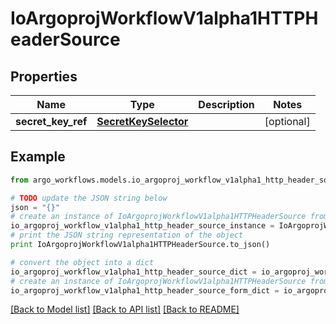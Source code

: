# IoArgoprojWorkflowV1alpha1HTTPHeaderSource


## Properties

Name | Type | Description | Notes
------------ | ------------- | ------------- | -------------
**secret_key_ref** | [**SecretKeySelector**](SecretKeySelector.md) |  | [optional] 

## Example

```python
from argo_workflows.models.io_argoproj_workflow_v1alpha1_http_header_source import IoArgoprojWorkflowV1alpha1HTTPHeaderSource

# TODO update the JSON string below
json = "{}"
# create an instance of IoArgoprojWorkflowV1alpha1HTTPHeaderSource from a JSON string
io_argoproj_workflow_v1alpha1_http_header_source_instance = IoArgoprojWorkflowV1alpha1HTTPHeaderSource.from_json(json)
# print the JSON string representation of the object
print IoArgoprojWorkflowV1alpha1HTTPHeaderSource.to_json()

# convert the object into a dict
io_argoproj_workflow_v1alpha1_http_header_source_dict = io_argoproj_workflow_v1alpha1_http_header_source_instance.to_dict()
# create an instance of IoArgoprojWorkflowV1alpha1HTTPHeaderSource from a dict
io_argoproj_workflow_v1alpha1_http_header_source_form_dict = io_argoproj_workflow_v1alpha1_http_header_source.from_dict(io_argoproj_workflow_v1alpha1_http_header_source_dict)
```
[[Back to Model list]](../README.md#documentation-for-models) [[Back to API list]](../README.md#documentation-for-api-endpoints) [[Back to README]](../README.md)


